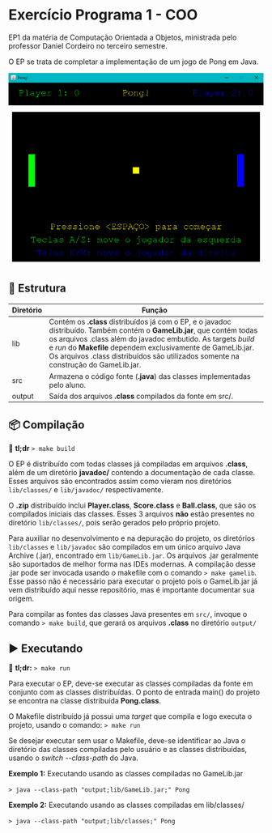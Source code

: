 # Exercício Programa 1 - COO
EP1 da matéria de Computação Orientada a Objetos, ministrada pelo professor Daniel Cordeiro no terceiro semestre.

O EP se trata de completar a implementação de um jogo de Pong em Java.

![Print do jogo Pong deste projeto](exemplo.png)

## :file_folder: Estrutura
|Diretório|Função|
|-|-|
|lib|Contém os **.class** distribuídos já com o EP, e o javadoc distribuído. Também contém o **GameLib.jar**, que contém todas os arquivos .class além do javadoc embutido. As targets _build_ e _run_ do **Makefile** dependem exclusivamente de GameLib.jar. Os arquivos .class distribuídos são utilizados somente na construção do GameLib.jar.|
|src|Armazena o código fonte (**.java**) das classes implementadas pelo aluno.|
|output|Saída dos arquivos **.class** compilados da fonte em src/.|

## :package: Compilação
:cowboy_hat_face: **tl;dr** ```> make build```

O EP é distribuído com todas classes já compiladas em arquivos **.class**, além de um diretório **javadoc/** contendo a documentação de cada classe. Esses arquivos são encontrados assim como vieram nos diretórios ```lib/classes/``` e ```lib/javadoc/``` respectivamente.

O **.zip** distribuído inclui **Player.class**, **Score.class** e **Ball.class**, que são os compilados iniciais das classes. Esses  3 arquivos **não** estão presentes no diretório ```lib/classes/```, pois serão gerados pelo próprio projeto.

Para auxiliar no desenvolvimento e na depuração do projeto, os diretórios ```lib/classes``` e ```lib/javadoc``` são compilados em um único arquivo Java Archive (.jar), encontrado em ```lib/GameLib.jar```. Os arquivos .jar geralmente são suportados de melhor forma nas IDEs modernas. A compilação desse .jar pode ser invocada usando o makefile com o comando ```> make gamelib```. Esse passo não é necessário para executar o projeto pois o GameLib.jar já vem distribuído aqui nesse repositório, mas é importante documentar sua origem.

Para compilar as fontes das classes Java presentes em ```src/```, invoque o comando ```> make build```, que gerará os arquivos **.class** no diretório ```output/```

## :arrow_forward: Executando
🤠 **tl;dr:** ```> make run``` 

Para executar o EP, deve-se executar as classes compiladas da fonte em conjunto com as classes distribuídas. O ponto de entrada main() do projeto se encontra na classe distribuída **Pong.class**.

O Makefile distribuído já possui uma _target_ que compila e logo executa o projeto, usando o comando: ```> make run```

Se desejar executar sem usar o Makefile, deve-se identificar ao Java o diretório das classes compiladas pelo usuário e as classes distribuídas, usando o _switch --class-path_ do Java.

**Exemplo 1:** Executando usando as classes compiladas no GameLib.jar

```> java --class-path "output;lib/GameLib.jar;" Pong```

**Exemplo 2:** Executando usando as classes compiladas em lib/classes/

```> java --class-path "output;lib/classes;" Pong```